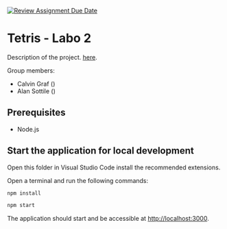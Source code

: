 [![Review Assignment Due Date](https://classroom.github.com/assets/deadline-readme-button-24ddc0f5d75046c5622901739e7c5dd533143b0c8e959d652212380cedb1ea36.svg)](https://classroom.github.com/a/uPIbtvIn)
# Tetris - Labo 2

Description of the project.
[here](https://web-classroom.github.io/labos/labo-3-tetris-2.html).

Group members:

- Calvin Graf (<CalvinGraf1>)
- Alan Sottile (<AlanSottile>)

## Prerequisites

- Node.js

## Start the application for local development

Open this folder in Visual Studio Code install the recommended extensions.

Open a terminal and run the following commands:

```bash
npm install

npm start
```

The application should start and be accessible at <http://localhost:3000>.
